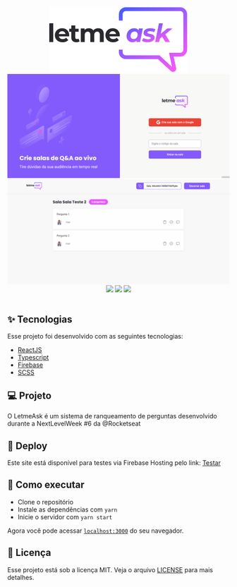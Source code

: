 <div align="center">
  <img src="https://github.com/Guilhermerisu/Letmeask/blob/main/src/assets/logo.svg" alt="Letmeask logo">
</div>

  <img src="https://github.com/Guilhermerisu/Letmeask/blob/main/src/assets/PreviewGif1.gif">
  <img src="https://github.com/Guilhermerisu/Letmeask/blob/main/src/assets/PreviewGif2.gif">



<div align="center">
  <img src="https://img.shields.io/github/license/ogabrielrodrigues/ignitelab"/>
  <img src="https://img.shields.io/github/issues/ogabrielrodrigues/ignitelab">
  <img src="https://img.shields.io/github/package-json/dependency-version/ogabrielrodrigues/ignitelab/react">
</div>

<br>

## ✨ Tecnologias

Esse projeto foi desenvolvido com as seguintes tecnologias:

- [ReactJS](https://pt-br.reactjs.org/)
- [Typescript](https://www.typescriptlang.org/)
- [Firebase](https://firebase.google.com)
- [SCSS](https://sass-lang.com)
## 💻 Projeto

O LetmeAsk é um sistema de ranqueamento de perguntas desenvolvido durante a NextLevelWeek #6 da @Rocketseat

## 🔖 Deploy

Este site está disponível para testes via Firebase Hosting pelo link: <a href="https://letmeask-55d4a.web.app/">Testar</a>


## 🚀 Como executar

- Clone o repositório
- Instale as dependências com `yarn`
- Inicie o servidor com `yarn start`

Agora você pode acessar [`localhost:3000`](http://localhost:3000) do seu navegador.

## 📄 Licença

Esse projeto está sob a licença MIT. Veja o arquivo [LICENSE](LICENSE.md) para mais detalhes.
